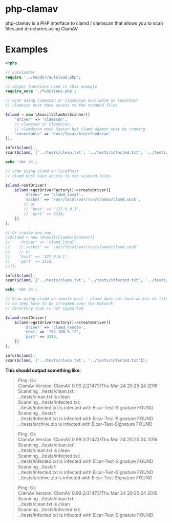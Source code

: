 # php-clamav
php-clamav is a PHP interface to clamd / clamscan that allows you to scan files and directories using ClamAV.

Examples
========

```PHP
<?php

// autoloader
require '../vendor/autoload.php';

// helper functions used in this example
require_once './functions.php';

// Scan using clamscan or clamdscan available on localhost
// clamscan must have access to the scanned files

$clamd = new \Avasil\ClamAv\Scanner([
    'driver' => 'clamscan',
    // clamscan or clamdscan,
    // clamdscan much faster but clamd daemon must be running
    'executable' => '/usr/local/bin/clamdscan'
]);

info($clamd);
scan($clamd, ['../tests/clean.txt', '../tests/infected.txt', '../tests/']);

echo '<br />';

// Scan using clamd on localhost
// clamd must have access to the scanned files

$clamd->setDriver(
    $clamd->getDriverFactory()->createDriver([
        'driver' => 'clamd_local',
        'socket' => '/usr/local/var/run/clamav/clamd.sock',
        // or
        // 'host' => '127.0.0.1',
        // 'port' => 3310,
    ])
);

// Or create new one
//$clamd = new \Avasil\ClamAv\Scanner([
//    'driver' => 'clamd_local',
//    //'socket' => '/usr/local/var/run/clamav/clamd.sock'
//    // or
//    'host' => '127.0.0.1',
//    'port' => 3310,
//]);

info($clamd);
scan($clamd, ['../tests/clean.txt', '../tests/infected.txt', '../tests/']);

echo '<br />';

// Scan using clamd on remote host - clamd does not have access to files
// so they have to be streamed over the network    
// directory scan is not supported

$clamd->setDriver(
    $clamd->getDriverFactory()->createDriver([
        'driver' => 'clamd_remote',
        'host' => '192.168.5.12', 
        'port' => 3310,
    ])
);

info($clamd);
scan($clamd, ['../tests/clean.txt', '../tests/infected.txt']);
```

**This should output something like:**

> Ping: Ok  
> ClamAv Version: ClamAV 0.99.2/21473/Thu Mar 24 20:25:24 2016  
> Scanning ../tests/clean.txt:  
> ../tests/clean.txt is clean  
> Scanning ../tests/infected.txt:  
> ../tests/infected.txt is infected with Eicar-Test-Signature FOUND  
> Scanning ../tests/:  
> ../tests/infected.txt is infected with Eicar-Test-Signature FOUND  
> ../tests/archive.zip is infected with Eicar-Test-Signature FOUND  
  
> Ping: Ok  
> ClamAv Version: ClamAV 0.99.2/21473/Thu Mar 24 20:25:24 2016  
> Scanning ../tests/clean.txt:  
> ../tests/clean.txt is clean  
> Scanning ../tests/infected.txt:  
> ../tests/infected.txt is infected with Eicar-Test-Signature FOUND  
> Scanning ../tests/:  
> ../tests/infected.txt is infected with Eicar-Test-Signature FOUND  
> ../tests/archive.zip is infected with Eicar-Test-Signature FOUND  

> Ping: Ok  
> ClamAv Version: ClamAV 0.99.2/21473/Thu Mar 24 20:25:24 2016  
> Scanning ../tests/clean.txt:  
> ../tests/clean.txt is clean  
> Scanning ../tests/infected.txt:  
> ../tests/infected.txt is infected with Eicar-Test-Signature FOUND  